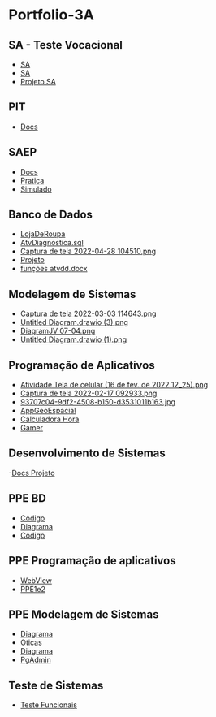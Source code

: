 # Portfolio-3A

## SA - Teste Vocacional

- [SA](SA%20-%20Teste%20Vocacional/Aula%2019_05%20-%20Modelagem%20de%20Sistemas%20(19%20de%20mai.%20de%202022%2012_30))
- [SA](SA%20-%20Teste%20Vocacional/Projeto%20Teste%20Vocacional%20(1).pdf)
- [Projeto SA](SA%20-%20Teste%20Vocacional/SAHeroisfinal.zip)

## PIT 

- [Docs](PIT/Ricardo%20Silva%20-%20Aula%2024_06%20-%20Desenvolvimento%20de%20Sistemas%20(1).docx)

## SAEP 

- [Docs](SAEP/ProvaDocs)
- [Pratica](SAEP/ProvaPratica)
- [Simulado](SAEP/Simulado)

## Banco de Dados

- [LojaDeRoupa](Banco%20de%20Dados/Fevereiro/LojaDeRoupas.sql)
- [AtvDiagnostica.sql](Banco%20de%20Dados/Fevereiro/AtvDiagnostica.sql)
- [Captura de tela 2022-04-28 104510.png](Banco%20de%20Dados/Fevereiro/Captura%20de%20tela%202022-04-28%20104510.png)
- [Projeto](Banco%20de%20Dados/Março/PROJETO%20BANCO%20DE%20DADOS%20(1)%20(1).pdf)
- [funções atvdd.docx](Banco%20de%20Dados/Março/funções%20atvdd.docx)

## Modelagem de Sistemas

- [Captura de tela 2022-03-03 114643.png](Modelagens%20de%20sistemas/fevereiro/Captura%20de%20tela%202022-03-03%20114643.png)
- [Untitled Diagram.drawio (3).png](Modelagens%20de%20sistemas/fevereiro/Untitled%20Diagram.drawio%20(3).png)
- [DiagramJV 07-04.png](Modelagens%20de%20sistemas/Abril/DiagramJV%2007-04.png)
- [Untitled Diagram.drawio (1).png](Modelagens%20de%20sistemas/Abril/Untitled%20Diagram.drawio%20(1).png)


## Programação de Aplicativos

- [Atividade Tela de celular (16 de fev. de 2022 12_25).png](Programação%20de%20aplicativo/Fevereiro/Atividade%20Tela%20de%20celular%20(16%20de%20fev.%20de%202022%2012_25).png)
- [Captura de tela 2022-02-17 092933.png](Programação%20de%20aplicativo/Fevereiro/Captura%20de%20tela%202022-02-17%20092933.png)
- [93707c04-9df2-4508-b150-d3531011b163.jpg](Programação%20de%20aplicativo/Março/93707c04-9df2-4508-b150-d3531011b163.jpg)
- [AppGeoEspacial](Programação%20de%20aplicativo/Março/AppGeoEspacial)
- [Calculadora Hora](Programação%20de%20aplicativo/calculadora%20hora)
- [Gamer](Programação%20de%20aplicativo/ProjetoDado.zip)
 
## Desenvolvimento de Sistemas

-[Docs Projeto](Desenvolvimento%20de%20Sistemas/Junho/Ricardo%20Silva%20-%20Aula%2024_06%20-%20Desenvolvimento%20de%20Sistemas.docx)

## PPE BD

- [Codigo](PPE/PPE%20-%20MARIA_PGADMIN.pdf)
- [Diagrama](PPE/PPE%20TI%20Bar.drawio.png)
- [Codigo](PPE/PgAdminOticas.pdf)

## PPE Programação de aplicativos

- [WebView](PPE/WebViewPPE.zip)
- [PPE1e2](PPE/PPERicardo.zip)

## PPE Modelagem de Sistemas 

- [Diagrama](PPE/PPE%20Otica%20Ricardo%20(1)%20(1).png)
- [Oticas](PPE/PPEOticas.zip)
- [Diagrama](PPE/Ricardo.drawio.png)
- [PgAdmin](PPE/PgAdminOticas%20(1).pdf)

## Teste de Sistemas 

- [Teste Funcionais](TesteSistemas/TestesFuncionais)





